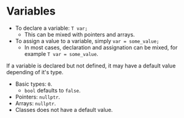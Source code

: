 # Variables

- To declare a variable: `T var;`
  - This can be mixed with pointers and arrays.
- To assign a value to a variable, simply `var = some_value;`
  - In most cases, declaration and assignation can be mixed, for example `T var = some_value`.

If a variable is declared but not defined, it may have a default value depending of it's type.
- Basic types: `0`.
  - `bool` defaults to `false`.
- Pointers: `nullptr`.
- Arrays: `nullptr`.
- Classes does not have a default value.
